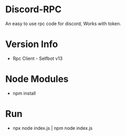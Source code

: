 # Discord-RPC
An easy to use rpc code for discord, Works with token.
# Version Info
- Rpc Client - Selfbot v13
# Node Modules
- npm install
# Run
- npx node index.js | npm node index.js
